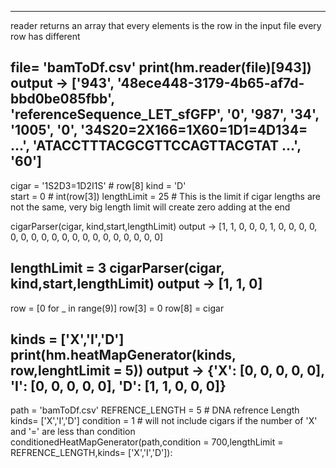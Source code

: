 

--------------------------------------------------------------------------------------------------------------------
reader returns an array that every elements is the row in the input file
every row has different 

file= 'bamToDf.csv'
print(hm.reader(file)[943])
output -> ['943', '48ece448-3179-4b65-af7d-bbd0be085fbb', 'referenceSequence_LET_sfGFP', '0', '987', '34', '1005',
            '0', '34S20=2X166=1X60=1D1=4D134= ...', 'ATACCTTTACGCGTTCCAGTTACGTAT ...', '60']
----------------------------------------------------------------------------------------------------------------------
cigar = '1S2D3=1D2I1S'  # row[8]
kind  = 'D'  
start = 0               # int(row[3])
lengthLimit = 25        # This is the limit if cigar lengths are not the same, very big length limit will 
                          create zero adding at the end

cigarParser(cigar, kind,start,lengthLimit)
output -> [1, 1, 0, 0, 0, 1, 0, 0, 0, 0, 0, 0, 0, 0, 0, 0, 0, 0, 0, 0, 0, 0, 0, 0, 0]

lengthLimit = 3
cigarParser(cigar, kind,start,lengthLimit)
output -> [1, 1, 0]
---------------------------------------------------------------------------------------------------------------------
row = [0 for _ in range(9)]
row[3] = 0
row[8] = cigar

kinds = ['X','I','D']
print(hm.heatMapGenerator(kinds, row,lenghtLimit = 5))
output -> {'X': [0, 0, 0, 0, 0], 'I': [0, 0, 0, 0, 0], 'D': [1, 1, 0, 0, 0]}
----------------------------------------------------------------------------------------------------------------------
path = 'bamToDf.csv'
REFRENCE_LENGTH = 5 # DNA refrence Length
kinds= ['X','I','D']
condition = 1 # will not include cigars if the number of 'X' and '=' are less than condition
conditionedHeatMapGenerator(path,condition = 700,lengthLimit = REFRENCE_LENGTH,kinds= ['X','I','D']):

